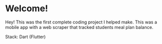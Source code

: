 # Welcome!

Hey! This was the first complete coding project I helped make. This was a mobile app with a web scraper that tracked students meal plan balance.

Stack: Dart (Flutter)
